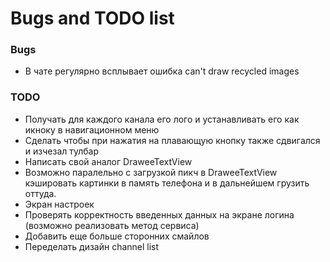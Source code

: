 # Bugs and TODO list


### Bugs
* В чате регулярно всплывает ошибка can't draw recycled images


### TODO
* Получать для каждого канала его лого и устанавливать его как икноку в навигационном меню
* Сделать чтобы при нажатия на плавающую кнопку также сдвигался и изчезал тулбар
* Написать свой аналог DraweeTextView
* Возможно паралельно с загрузкой пикч в DraweeTextView кэшировать картинки в память телефона и в дальнейшем грузить оттуда.
* Экран настроек
* Проверять корректность введенных данных на экране логина (возможно реализовать метод сервиса)
* Добавить еще больше сторонних смайлов
* Переделать дизайн channel list
